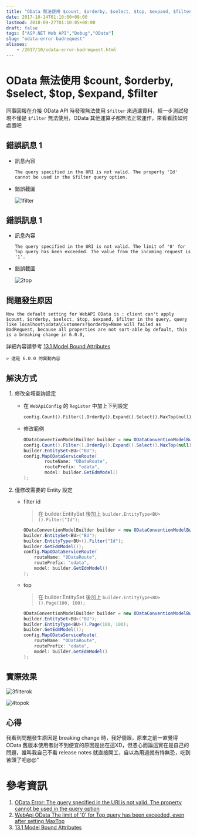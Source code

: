 ```yaml
---
title: "OData 無法使用 $count, $orderby, $select, $top, $expand, $filter"
date: 2017-10-14T01:10:00+08:00
lastmod: 2018-09-27T01:10:05+08:00
draft: false
tags: ["ASP.NET Web API","Debug","OData"]
slug: "odata-error-badrequest"
aliases:
    - /2017/10/odata-error-badrequest.html
---
```

# OData 無法使用 $count, $orderby, $select, $top, $expand, $filter
同事回報在介接 OData API 時發現無法使用 `$filter` 來過濾資料，經一步測試發現不僅是 `$filter` 無法使用，OData 其他運算子都無法正常運作，來看看該如何處置吧

## 錯誤訊息 1

*   訊息內容

    ```
    The query specified in the URI is not valid. The property 'Id' cannot be used in the $filter query option.
    ```

*   錯誤截圖

    ![1filter](https://user-images.githubusercontent.com/3851540/31557497-908ef008-b07b-11e7-9dee-a5bc0da69fae.png)

## 錯誤訊息 1

*   訊息內容

    ```
    The query specified in the URI is not valid. The limit of '0' for Top query has been exceeded. The value from the incoming request is '1'.
    ```

*   錯誤截圖
    
    ![2top](https://user-images.githubusercontent.com/3851540/31557498-90b940a6-b07b-11e7-91f2-d78c98a9669f.png)


## 問題發生原因

```
Now the default setting for WebAPI OData is : client can't apply $count, $orderby, $select, $top, $expand, $filter in the query, query like localhost\odata\Customers?$orderby=Name will failed as BadRequest, because all properties are not sort-able by default, this is a breaking change in 6.0.0,
```

詳細內容請參考 [13.1 Model Bound Attributes](http://odata.github.io/WebApi/#13-01-modelbound-attribute)

    > 這是 6.0.0 的異動內容

## 解決方式

1.  修改全域查詢設定
    *   在 `WebApiConfig` 的 `Register` 中加上下列設定

        ```
        config.Count().Filter().OrderBy().Expand().Select().MaxTop(null);
        ```

    *   修改範例

        ```cs
        ODataConventionModelBuilder builder = new ODataConventionModelBuilder();
        config.Count().Filter().OrderBy().Expand().Select().MaxTop(null);
        builder.EntitySet<BU>("BU");
        config.MapODataServiceRoute(
                routeName: "ODataRoute",
                routePrefix: "odata",
                model: builder.GetEdmModel()
        );
        ```

2.  僅修改需要的 Entity 設定
    *   filter id

        > 在 builder.EntitySet 後加上 `builder.EntityType<BU>().Filter("Id");`

        ```cs
        ODataConventionModelBuilder builder = new ODataConventionModelBuilder();
        builder.EntitySet<BU>("BU");
        builder.EntityType<BU>().Filter("Id");
        builder.GetEdmModel());
        config.MapODataServiceRoute(
            routeName: "ODataRoute",
            routePrefix: "odata",
            model: builder.GetEdmModel()
        );
        ```

    *   top

        > 在 builder.EntitySet 後加上 `builder.EntityType<BU>().Page(100, 100);`

        ```cs
        ODataConventionModelBuilder builder = new ODataConventionModelBuilder();
        builder.EntitySet<BU>("BU");
        builder.EntityType<BU>().Page(100, 100);
        builder.GetEdmModel());
        config.MapODataServiceRoute(
            routeName: "ODataRoute",
            routePrefix: "odata",
            model: builder.GetEdmModel()
        );
        ```

## 實際效果

![3filterok](https://user-images.githubusercontent.com/3851540/31557499-90e6fa28-b07b-11e7-873f-b8f8b294431b.png)

![4topok](https://user-images.githubusercontent.com/3851540/31557500-910e864c-b07b-11e7-9d2b-ce3b21aeb8e8.png)

## 心得

我看到問題發生原因是 breaking change 時，我好傻眼，原來之前一直覺得 OData 舊版本使用者討不到便宜的原因是出在這XD，但憑心而論這實在是自己的問題，誰叫我自己不看 release notes 就直接開工，自以為用過就有恃無恐，吃到苦頭了吧@@"

# 參考資訊

1.  [OData Error: The query specified in the URI is not valid. The property cannot be used in the query option](https://stackoverflow.com/questions/39515218/odata-error-the-query-specified-in-the-uri-is-not-valid-the-property-cannot-be)
2.  [WebApi OData The limit of '0' for Top query has been exceeded, even after setting MaxTop](https://stackoverflow.com/questions/41849692/webapi-odata-the-limit-of-0-for-top-query-has-been-exceeded-even-after-settin)
3.  [13.1 Model Bound Attributes](http://odata.github.io/WebApi/#13-01-modelbound-attribute)
